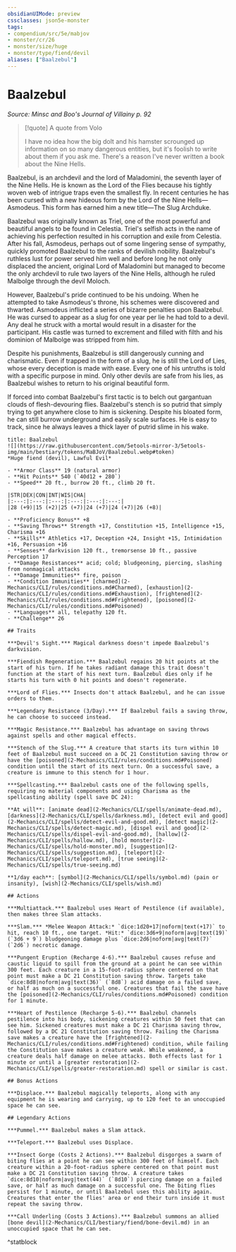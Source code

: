 ```yaml
---
obsidianUIMode: preview
cssclasses: json5e-monster
tags:
- compendium/src/5e/mabjov
- monster/cr/26
- monster/size/huge
- monster/type/fiend/devil
aliases: ["Baalzebul"]
---
```

# Baalzebul
*Source: Minsc and Boo's Journal of Villainy p. 92*  

> [!quote] A quote from Volo  
> 
> I have no idea how the big dolt and his hamster scrounged up information on so many dangerous entities, but it's foolish to write about them if you ask me. There's a reason I've never written a book about the Nine Hells.

Baalzebul, is an archdevil and the lord of Maladomini, the seventh layer of the Nine Hells. He is known as the Lord of the Flies because his tightly woven web of intrigue traps even the smallest fly. In recent centuries he has been cursed with a new hideous form by the Lord of the Nine Hells—Asmodeus. This form has earned him a new title—The Slug Archduke.

Baalzebul was originally known as Triel, one of the most powerful and beautiful angels to be found in Celestia. Triel's selfish acts in the name of achieving his perfection resulted in his corruption and exile from Celestia. After his fall, Asmodeus, perhaps out of some lingering sense of sympathy, quickly promoted Baalzebul to the ranks of devilish nobility. Baalzebul's ruthless lust for power served him well and before long he not only displaced the ancient, original Lord of Maladomini but managed to become the only archdevil to rule two layers of the Nine Hells, although he ruled Malbolge through the devil Moloch.

However, Baalzebul's pride continued to be his undoing. When he attempted to take Asmodeus's throne, his schemes were discovered and thwarted. Asmodeus inflicted a series of bizarre penalties upon Baalzebul. He was cursed to appear as a slug for one year per lie he had told to a devil. Any deal he struck with a mortal would result in a disaster for the participant. His castle was turned to excrement and filled with filth and his dominion of Malbolge was stripped from him.

Despite his punishments, Baalzebul is still dangerously cunning and charismatic. Even if trapped in the form of a slug, he is still the Lord of Lies, whose every deception is made with ease. Every one of his untruths is told with a specific purpose in mind. Only other devils are safe from his lies, as Baalzebul wishes to return to his original beautiful form.

If forced into combat Baalzebul's first tactic is to belch out gargantuan clouds of flesh-devouring flies. Baalzebul's stench is so putrid that simply trying to get anywhere close to him is sickening. Despite his bloated form, he can still burrow underground and easily scale surfaces. He is easy to track, since he always leaves a thick layer of putrid slime in his wake.

```ad-statblock
title: Baalzebul
![](https://raw.githubusercontent.com/5etools-mirror-3/5etools-img/main/bestiary/tokens/MaBJoV/Baalzebul.webp#token)
*Huge fiend (devil), Lawful Evil*

- **Armor Class** 19 (natural armor)
- **Hit Points** 540 (`40d12 + 280`)
- **Speed** 20 ft., burrow 20 ft., climb 20 ft.

|STR|DEX|CON|INT|WIS|CHA|
|:---:|:---:|:---:|:---:|:---:|:---:|
|28 (+9)|15 (+2)|25 (+7)|24 (+7)|24 (+7)|26 (+8)|

- **Proficiency Bonus** +8
- **Saving Throws** Strength +17, Constitution +15, Intelligence +15, Charisma +16
- **Skills** Athletics +17, Deception +24, Insight +15, Intimidation +16, Persuasion +16
- **Senses** darkvision 120 ft., tremorsense 10 ft., passive Perception 17
- **Damage Resistances** acid; cold; bludgeoning, piercing, slashing from nonmagical attacks
- **Damage Immunities** fire, poison
- **Condition Immunities** [charmed](2-Mechanics/CLI/rules/conditions.md#Charmed), [exhaustion](2-Mechanics/CLI/rules/conditions.md#Exhaustion), [frightened](2-Mechanics/CLI/rules/conditions.md#Frightened), [poisoned](2-Mechanics/CLI/rules/conditions.md#Poisoned)
- **Languages** all, telepathy 120 ft.
- **Challenge** 26

## Traits

***Devil's Sight.*** Magical darkness doesn't impede Baalzebul's darkvision.

***Fiendish Regeneration.*** Baalzebul regains 20 hit points at the start of his turn. If he takes radiant damage this trait doesn't function at the start of his next turn. Baalzebul dies only if he starts his turn with 0 hit points and doesn't regenerate.

***Lord of Flies.*** Insects don't attack Baalzebul, and he can issue orders to them.

***Legendary Resistance (3/Day).*** If Baalzebul fails a saving throw, he can choose to succeed instead.

***Magic Resistance.*** Baalzebul has advantage on saving throws against spells and other magical effects.

***Stench of the Slug.*** A creature that starts its turn within 10 feet of Baalzebul must succeed on a DC 21 Constitution saving throw or have the [poisoned](2-Mechanics/CLI/rules/conditions.md#Poisoned) condition until the start of its next turn. On a successful save, a creature is immune to this stench for 1 hour.

***Spellcasting.*** Baalzebul casts one of the following spells, requiring no material components and using Charisma as the spellcasting ability (spell save DC 24):

**At will**: [animate dead](2-Mechanics/CLI/spells/animate-dead.md), [darkness](2-Mechanics/CLI/spells/darkness.md), [detect evil and good](2-Mechanics/CLI/spells/detect-evil-and-good.md), [detect magic](2-Mechanics/CLI/spells/detect-magic.md), [dispel evil and good](2-Mechanics/CLI/spells/dispel-evil-and-good.md), [hallow](2-Mechanics/CLI/spells/hallow.md), [hold monster](2-Mechanics/CLI/spells/hold-monster.md), [suggestion](2-Mechanics/CLI/spells/suggestion.md), [teleport](2-Mechanics/CLI/spells/teleport.md), [true seeing](2-Mechanics/CLI/spells/true-seeing.md)

**1/day each**: [symbol](2-Mechanics/CLI/spells/symbol.md) (pain or insanity), [wish](2-Mechanics/CLI/spells/wish.md)

## Actions

***Multiattack.*** Baalzebul uses Heart of Pestilence (if available), then makes three Slam attacks.

***Slam.*** *Melee Weapon Attack:* `dice:1d20+17|noform|text(+17)` to hit, reach 10 ft., one target. *Hit:* `dice:3d6+9|noform|avg|text(19)` (`3d6 + 9`) bludgeoning damage plus `dice:2d6|noform|avg|text(7)` (`2d6`) necrotic damage.

***Pungent Eruption (Recharge 4-6).*** Baalzebul causes refuse and caustic liquid to spill from the ground at a point he can see within 300 feet. Each creature in a 15-foot-radius sphere centered on that point must make a DC 21 Constitution saving throw. Targets take `dice:8d8|noform|avg|text(36)` (`8d8`) acid damage on a failed save, or half as much on a successful one. Creatures that fail the save have the [poisoned](2-Mechanics/CLI/rules/conditions.md#Poisoned) condition for 1 minute.

***Heart of Pestilence (Recharge 5-6).*** Baalzebul channels pestilence into his body, sickening creatures within 50 feet that can see him. Sickened creatures must make a DC 21 Charisma saving throw, followed by a DC 21 Constitution saving throw. Failing the Charisma save makes a creature have the [frightened](2-Mechanics/CLI/rules/conditions.md#Frightened) condition, while failing the Constitution save makes a creature weak. While weakened, a creature deals half damage on melee attacks. Both effects last for 1 minute or until a [greater restoration](2-Mechanics/CLI/spells/greater-restoration.md) spell or similar is cast.

## Bonus Actions

***Displace.*** Baalzebul magically teleports, along with any equipment he is wearing and carrying, up to 120 feet to an unoccupied space he can see.

## Legendary Actions

***Pummel.*** Baalzebul makes a Slam attack.

***Teleport.*** Baalzebul uses Displace.

***Insect Gorge (Costs 2 Actions).*** Baalzebul disgorges a swarm of biting flies at a point he can see within 300 feet of himself. Each creature within a 20-foot-radius sphere centered on that point must make a DC 21 Constitution saving throw. A creature takes `dice:8d10|noform|avg|text(44)` (`8d10`) piercing damage on a failed save, or half as much damage on a successful one. The biting flies persist for 1 minute, or until Baalzebul uses this ability again. Creatures that enter the flies' area or end their turn inside it must repeat the saving throw.

***Call Underling (Costs 3 Actions).*** Baalzebul summons an allied [bone devil](2-Mechanics/CLI/bestiary/fiend/bone-devil.md) in an unoccupied space that he can see.
```
^statblock